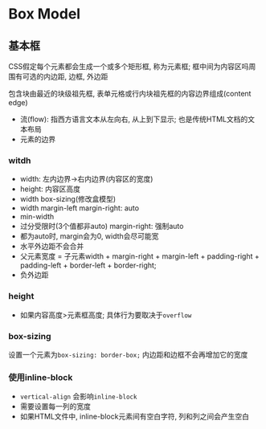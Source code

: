 # Box Model

## 基本框

CSS假定每个元素都会生成一个或多个矩形框, 称为元素框; 框中间为内容区吗周围有可选的内边距, 边框, 外边距

包含块由最近的块级祖先框, 表单元格或行内块祖先框的内容边界组成(content edge)

* 流(flow): 指西方语言文本从左向右, 从上到下显示; 也是传统HTML文档的文本布局
* 元素的边界

### witdh

* width: 左内边界->右内边界(内容区的宽度)
* height: 内容区高度
* width box-sizing(修改盒模型)
* width margin-left margin-right: auto
* min-width
* 过分受限时(3个值都非auto) margin-right: 强制auto
* 都为auto时, margin会为0, width会尽可能宽
* 水平外边距不会合并
* 父元素宽度 = 子元素width + margin-right + margin-left + padding-right + padding-left + border-left + border-right;
* 负外边距

### height

* 如果内容高度>元素框高度; 具体行为要取决于`overflow`


### box-sizing

设置一个元素为`box-sizing: border-box;` 内边距和边框不会再增加它的宽度

### 使用inline-block
* `vertical-align` 会影响`inline-block`
* 需要设置每一列的宽度
* 如果HTML文件中, inline-block元素间有空白字符, 列和列之间会产生空白
